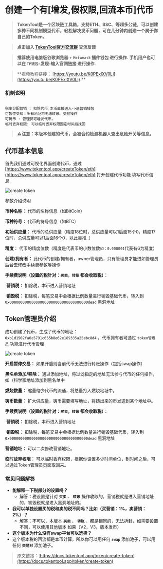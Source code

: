 # 创建一个有[增发,假权限,回流本币]代币

> **TokenTool是一个区块链工具箱，支持ETH、BSC、等超多公链，可以创建多种不同机制模型代币，轻松解决发币问题，可在几分钟内创建一个属于你自己的Token。**


> **点击加入 [TokenTool官方交流群](https://t.me/tokentool_app) 交流反馈**

> **推荐使用电脑版谷歌浏览器 + `Metamask` 插件钱包 进行操作.**
> **手机用户也可以在 `TP钱包`-发现-输入官网链接 进行操作.**


> **视频教程链接： [https://youtu.be/K0PExlXV0LI](https://youtu.be/K0PExlXV0LI) **


### 机制说明

```

税率分配营销 : 扣除代币,本币直接进入->进营销钱包
可暂停交易：所有地址将无法转账、交易操作
可铸币 : 管理员可增发代币。
临时丢弃权限: 可以临时丢弃权限固定时间后找回

```
> **⚠️注意：本版本创建的代币，会被合约检测机器人查出危险开关等信息。**



## 代币基本信息

首先我们通过可视化界面创建代币，通过 [https://www.tokentool.app/createToken/eth](https://www.tokentool.app/createToken/eth) 打开创建代币功能.填写代币信息.

![create token](../.gitbook/assets/Snipaste_2021-10-24_12-49-37.png)

参数介绍说明



**币种名称：** 代币的名称信息（如BitCoin）

**币种符号：** 代币的符号信息（如BTC）

**初始供应量：** 代币的总供应量（精度18位时，总供应量可以1后面15个0，精度17位时，总供应量可以1后面16个0，以此类推..）

**精度：** 代币的精度位数（精度是代表币的小数位数`如：0.000001`代表有6为精度）

**创建/拥有者：** 此代币的创建/拥有者，owner管理员，只有管理员才能进如管理员后台去修改手续费参数等操作

**手续费说明（设置的税针对：`买卖`，`转账`  都会收取税）：**

​	**营销税：** 扣除税，本币进入营销地址

​	**销毁税：** 扣除税，每笔交易中会根据比例数量进行销毁基础代币，转入到`0x000000000000000000000000000000000000dead` 黑洞地址





## Token管理员介绍

成功创建了代币，生成了代币的地址：`0xb1d1502fa0e5791c655b8e62e189335a25ebc8d4` ，代币拥有者可通过 `token管理员` 功能进行代币管理

![create token](../.gitbook/assets/Snipaste_2021-10-24_13-04-20.png)



**开启暂停交易：** 如果开启则当前代币无法进行转账操作（包括swap操作）

**黑名单添加/移除：** 通过添加地址，将过滤指定的地址无法参与代币的任何操作，如（科学家地址添加到黑名单中

**燃烧数量：** 缩量缩少代币的流通，将总量打入燃烧地址中。

**铸币数量：** 扩大供应量，铸币需要填写地址，将铸出来的币发送到某个地址中。

**手续费说明（设置的税针对：`买卖`，`转账`  都会收取税）：**

​	**营销税：** 扣除税，本币进入营销地址

​	**销毁税：** 扣除税，每笔交易中会根据比例数量进行销毁基础代币，转入到`0x000000000000000000000000000000000000dead` 黑洞地址

**营销地址：** 可以二次修改营销地址。

**临时放弃权限：** 可以临时丢弃权限，根据你设置多少时间单位，到时间之后，可以通过Token管理员页面取回来。

### 常见问题解答

- **能解释一下税部分的设置吗？**
  - 解答：税设置是针对 **`买卖`** 、 **`转账`** 操作收取的，营销税就是进入营销地址的，销毁税就是进入黑洞地址的。
- **我可以单独设置买的税和卖的税不同吗？比如（买营销：1%，卖营销：2%）？**
  - 解答：不可以，本版本 **`买卖`** 、 **`转账`** ，都是相同的，无法拆封，如需要设置不同，可以使用其他版本 如果（V2，V3，版本发币）
-  **这个版本为什么没有swap平台可以选择？**
  - 这个版本税的回流都是本币计算，所以你可以用任何 **`swap`** 添加池子，可以用任何 **`交易对`** 添加池子。







> 原文链接：[https://docs.tokentool.app/token/create-token](https://docs.tokentool.app/token/create-token)

